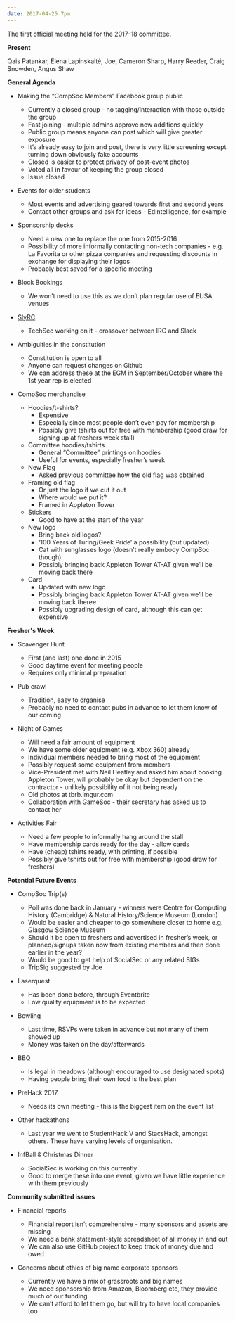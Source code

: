 ```yaml
---
date: 2017-04-25 7pm
---
```

The first official meeting held for the 2017-18 committee.

**Present**

Qais Patankar, Elena Lapinskaitė, Joe, Cameron Sharp, Harry Reeder, Craig Snowden, Angus Shaw

**General Agenda**

- Making the “CompSoc Members” Facebook group public
  - Currently a closed group - no tagging/interaction with those outside the group
  - Fast joining - multiple admins approve new additions quickly
  - Public group means anyone can post which will give greater exposure
  - It’s already easy to join and post, there is very little screening except turning down obviously fake accounts
  - Closed is easier to protect privacy of post-event photos
  - Voted all in favour of keeping the group closed
  - Issue closed

- Events for older students
  - Most events and advertising geared towards first and second years
  - Contact other groups and ask for ideas - EdIntelligence, for example

- Sponsorship decks
  - Need a new one to replace the one from 2015-2016
  - Possibility of more informally contacting non-tech companies - e.g. La Favorita or other pizza companies and requesting discounts in exchange for displaying their logos
  - Probably best saved for a specific meeting

- Block Bookings
  - We won’t need to use this as we don’t plan regular use of EUSA venues

- [SlyRC](https://github.com/hreeder/slyrc)
  - TechSec working on it - crossover between IRC and Slack

- Ambiguities in the constitution
  - Constitution is open to all
  - Anyone can request changes on Github
  - We can address these at the EGM in September/October where the 1st year rep is elected

- CompSoc merchandise
  - Hoodies/t-shirts?
    - Expensive
    - Especially since most people don’t even pay for membership
    - Possibly give tshirts out for free with membership (good draw for signing up at freshers week stall)
  - Committee hoodies/tshirts
    - General “Committee” printings on hoodies
    - Useful for events, especially fresher’s week
  - New Flag
    - Asked previous committee how the old flag was obtained
  - Framing old flag
    - Or just the logo if we cut it out
    - Where would we put it?
    - Framed in Appleton Tower
  - Stickers
    - Good to have at the start of the year
  - New logo
    - Bring back old logos?
    - ‘100 Years of Turing/Geek Pride’ a possibility (but updated)
    - Cat with sunglasses logo (doesn’t really embody CompSoc though)
    - Possibly bringing back Appleton Tower AT-AT given we’ll be moving back there
  - Card
    - Updated with new logo
    - Possibly bringing back Appleton Tower AT-AT given we’ll be moving back theree
    - Possibly upgrading design of card, although this can get expensive

**Fresher's Week**

- Scavenger Hunt
  - First (and last) one done in 2015
  - Good daytime event for meeting people
  - Requires only minimal preparation

- Pub crawl
  - Tradition, easy to organise
  - Probably no need to contact pubs in advance to let them know of our coming

- Night of Games
  - Will need a fair amount of equipment
  - We have some older equipment (e.g. Xbox 360) already
  - Individual members needed to bring most of the equipment
  - Possibly request some equipment from members
  - Vice-President met with Neil Heatley and asked him about booking Appleton Tower, will probably be okay but dependent on the contractor - unlikely possibility of it not being ready
  - Old photos at tbrb.imgur.com
  - Collaboration with GameSoc - their secretary has asked us to contact her
 
- Activities Fair
  - Need a few people to informally hang around the stall
  - Have membership cards ready for the day - allow cards 
  - Have (cheap) tshirts ready, with printing, if possible
  - Possibly give tshirts out for free with membership (good draw for freshers)

**Potential Future Events**

- CompSoc Trip(s)
  - Poll was done back in January - winners were Centre for Computing History (Cambridge) & Natural History/Science Museum (London)
  - Would be easier and cheaper to go somewhere closer to home e.g. Glasgow Science Museum
  - Should it be open to freshers and advertised in fresher’s week, or planned/signups taken now from existing members and then done earlier in the year?
  - Would be good to get help of SocialSec or any related SIGs
  - TripSig suggested by Joe

- Laserquest
  - Has been done before, through Eventbrite
  - Low quality equipment is to be expected

- Bowling
  - Last time, RSVPs were taken in advance but not many of them showed up
  - Money was taken on the day/afterwards

- BBQ
  - Is legal in meadows (although encouraged to use designated spots)
  - Having people bring their own food is the best plan

- PreHack 2017
  - Needs its own meeting - this is the biggest item on the event list

- Other hackathons
  - Last year we went to StudentHack V and StacsHack, amongst others. These have varying levels of organisation.

- InfBall & Christmas Dinner
  - SocialSec is working on this currently
  - Good to merge these into one event, given we have little experience with them previously

**Community submitted issues**

- Financial reports
  - Financial report isn’t comprehensive - many sponsors and assets are missing
  - We need a bank statement-style spreadsheet of all money in and out
  - We can also use GitHub project to keep track of money due and owed

- Concerns about ethics of big name corporate sponsors
  - Currently we have a mix of grassroots and big names
  - We need sponsorship from Amazon, Bloomberg etc, they provide much of our funding
  - We can’t afford to let them go, but will try to have local companies too
